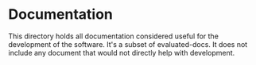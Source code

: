 # Documentation
This directory holds all documentation considered useful for the development of the software. It's a subset of evaluated-docs. It does not include any document that would not directly help with development.